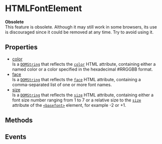 # HTMLFontElement

<div class='overview'><strong>Obsolete</strong><br>This feature is obsolete. Although it may still work in some browsers, its use is discouraged since it could be removed at any time. Try to avoid using it.</div>

## Properties

<ul class="items properties">
  <li>
    <a href="">color</a>
    <div>Is a <a href="/en-US/docs/Web/API/DOMString" title="DOMString is a UTF-16 String. As JavaScript already uses such strings, DOMString is mapped directly to a String."><code>DOMString</code></a> that reflects the <code><a href="/en-US/docs/Web/HTML/Element/font#attr-color">color</a></code> HTML attribute, containing either a named color or a color specified in the hexadecimal #RRGGBB format.</div>
  </li>
  <li>
    <a href="">face</a>
    <div>Is a <a href="/en-US/docs/Web/API/DOMString" title="DOMString is a UTF-16 String. As JavaScript already uses such strings, DOMString is mapped directly to a String."><code>DOMString</code></a> that reflects the <code><a href="/en-US/docs/Web/HTML/Element/font#attr-face">face</a></code> HTML attribute, containing a comma-separated list of one or more font names.</div>
  </li>
  <li>
    <a href="">size</a>
    <div>Is a <a href="/en-US/docs/Web/API/DOMString" title="DOMString is a UTF-16 String. As JavaScript already uses such strings, DOMString is mapped directly to a String."><code>DOMString</code></a> that reflects the <code><a href="/en-US/docs/Web/HTML/Element/font#attr-size">size</a></code> HTML attribute, containing either a font size number ranging from 1 to 7 or a relative size to the <code><a href="/en-US/docs/Web/HTML/Element/basefont#attr-size">size</a></code> attribute of the <a href="/en-US/docs/Web/HTML/Element/basefont" title="The obsolete HTML Base Font element (<basefont>) sets a default font face, size, and color for the other elements which are descended from its parent element."><code>&lt;basefont&gt;</code></a> element, for example -2 or +1.</div>
  </li>
</ul>

## Methods

<ul class="items methods">

</ul>

## Events
